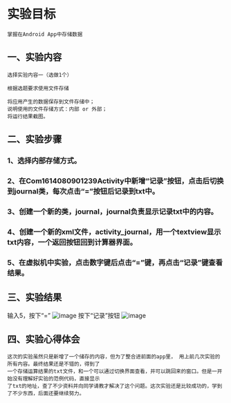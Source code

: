 # 实验目标

    掌握在Android App中存储数据

## 一、实验内容
    选择实验内容一（选做1个）

    根据选题要求使用文件存储

    将应用产生的数据保存到文件存储中；
    说明使用的文件存储方式：内部 or 外部；
    将运行结果截图。
## 二、实验步骤
###    1、选择内部存储方式。
###    2、在Com1614080901239Activity中新增“记录”按钮，点击后切换到journal类，每次点击“=”按钮后记录到txt中。
###    3、创建一个新的类，journal，journal负责显示记录txt中的内容。
###    4、创建一个新的xml文件，activity_journal，用一个textview显示txt内容，一个返回按钮回到计算器界面。
###    5、在虚拟机中实验，点击数字键后点击“=”键，再点击“记录”键查看结果。
## 三、实验结果
输入5，按下“=”
![image](https://github.com/symbatius/android-labs-2018/blob/master/com1614080901239/lab51.png)
按下“记录”按钮
![image](https://github.com/symbatius/android-labs-2018/blob/master/com1614080901239/lab52.png)
## 四、实验心得体会
    这次的实验虽然只是新增了一个储存的内容，但为了整合进前面的app里， 用上前几次实验的所有内容。最终结果还是不错的，得到了
    一个存储运算结果的txt文件，和一个可以通过切换界面查看，并可以跳回来的窗口。但是一开始没有理解好实验的范例代码，直接显示
    了txt的地址，查了不少资料并向同学请教才解决了这个问题。这次实验还是比较成功的，学到了不少东西，后面还要继续努力。
